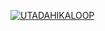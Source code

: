 [![UTADAHIKALOOP](https://dl.dropboxusercontent.com/u/281168/images/github-uhloop-readme.png)](http://uhloop.com/)
